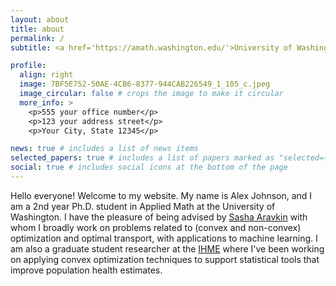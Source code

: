 ```yaml
---
layout: about
title: about
permalink: /
subtitle: <a href='https://amath.washington.edu/'>University of Washington</a>

profile:
  align: right
  image: 7BF5E752-50AE-4CB6-8377-944CAB226549_1_105_c.jpeg
  image_circular: false # crops the image to make it circular
  more_info: >
    <p>555 your office number</p>
    <p>123 your address street</p>
    <p>Your City, State 12345</p>

news: true # includes a list of news items
selected_papers: true # includes a list of papers marked as "selected={true}"
social: true # includes social icons at the bottom of the page
---
```


Hello everyone! Welcome to my website. My name is Alex Johnson, and I am a 2nd year Ph.D. student in Applied Math at the University of Washington. I have the pleasure of being advised by [Sasha Aravkin](https://uw-amo.github.io/saravkin/) with whom I broadly work on problems related to (convex and non-convex) optimization and optimal transport, with applications to machine learning. I am also a graduate student researcher at the [IHME](https://www.healthdata.org/) where I've been working on applying convex optimization techniques to support statistical tools that improve population health estimates.
